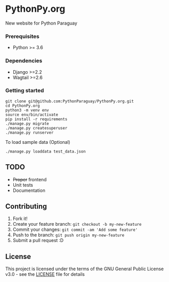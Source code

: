 # PythonPy.org
New website for Python Paraguay

### Prerequisites
* Python >= 3.6

### Dependencies
* Django >=2.2
* Wagtail >=2.6

### Getting started

```
git clone git@github.com:PythonParaguay/PythonPy.org.git
cd PythonPy.org
python3 -m venv env
source env/bin/activate
pip install -r requirements
./manage.py migrate
./manage.py createsuperuser
./manage.py runserver
```
To load sample data (Optional)

```
./manage.py loaddata test_data.json
```

## TODO

- ~~Proper~~ frontend
- Unit tests
- Documentation

## Contributing

1. Fork it!
2. Create your feature branch: `git checkout -b my-new-feature`
3. Commit your changes: `git commit -am 'Add some feature'`
4. Push to the branch: `git push origin my-new-feature`
5. Submit a pull request :D

## License

This project is licensed under the terms of the GNU General Public License v3.0 - see the [LICENSE](LICENSE) file for details
